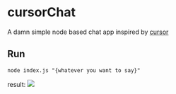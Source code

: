 # cursorChat
A damn simple node based chat app inspired by [cursor](https://github.com/getcursor/cursor)

## Run

```shell
node index.js "{whatever you want to say}"
```
result:
![](asset/screen.png)